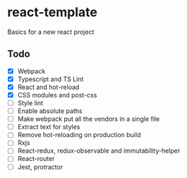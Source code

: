# react-template
Basics for a new react project

## Todo
- [x] Webpack
- [x] Typescript and TS Lint
- [x] React and hot-reload
- [x] CSS modules and post-css
- [ ] Style lint
- [ ] Enable absolute paths
- [ ] Make webpack put all the vendors in a single file
- [ ] Extract text for styles
- [ ] Remove hot-reloading on production build
- [ ] Rxjs
- [ ] React-redux, redux-observable and immutability-helper
- [ ] React-router
- [ ] Jest, protractor
